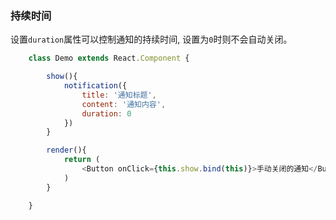 ### 持续时间
设置```duration```属性可以控制通知的持续时间, 设置为```0```时则不会自动关闭。
```javascript
    class Demo extends React.Component {

        show(){
            notification({
                title: '通知标题',
                content: '通知内容',
                duration: 0
            })
        }

        render(){
            return (
                <Button onClick={this.show.bind(this)}>手动关闭的通知</Button>
            )
        }

    }
```